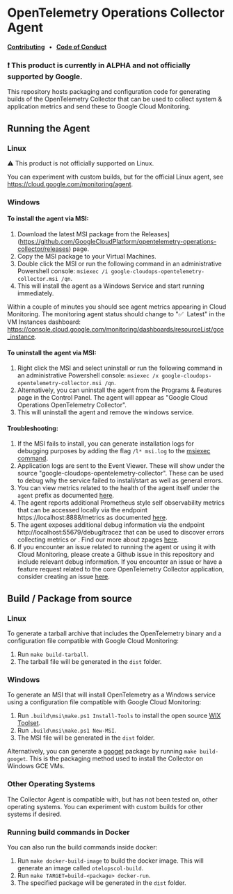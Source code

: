 # OpenTelemetry Operations Collector Agent

<p>
  <strong>
    <a href="docs/contributing.md">Contributing<a/>
    &nbsp;&nbsp;&bull;&nbsp;&nbsp;
    <a href="docs/code-of-conduct.md">Code of Conduct<a/>
  </strong>
</p>


### :exclamation: This product is currently in ALPHA and not officially supported by Google.

This repository hosts packaging and configuration code for generating builds of the OpenTelemetry Collector that can be used to collect system & application metrics and send these to Google Cloud Monitoring.

## Running the Agent

### Linux

:warning: This product is not officially supported on Linux.

You can experiment with custom builds, but for the official Linux agent, see https://cloud.google.com/monitoring/agent.

### Windows

#### To install the agent via MSI:

1. Download the latest MSI package from the Releases](https://github.com/GoogleCloudPlatform/opentelemetry-operations-collector/releases) page.
2. Copy the MSI package to your Virtual Machines.
3. Double click the MSI or run the following command in an administrative Powershell console: `msiexec /i google-cloudops-opentelemetry-collector.msi /qn`.
4. This will install the agent as a Windows Service and start running immediately.

Within a couple of minutes you should see agent metrics appearing in Cloud Monitoring. The monitoring agent status should change to ":white_check_mark:&nbsp;&nbsp;Latest" in the VM Instances dashboard: https://console.cloud.google.com/monitoring/dashboards/resourceList/gce_instance.

#### To uninstall the agent via MSI:

1. Right click the MSI and select uninstall or run the following command in an administrative Powershell console: `msiexec /x google-cloudops-opentelemetry-collector.msi /qn`.
2. Alternatively, you can uninstall the agent from the Programs & Features page in the Control Panel. The agent will appear as "Google Cloud Operations OpenTelemetry Collector".
2. This will uninstall the agent and remove the windows service.

#### Troubleshooting:

1. If the MSI fails to install, you can generate installation logs for debugging purposes by adding the flag `/l* msi.log` to the [msiexec command](https://docs.microsoft.com/en-us/windows/win32/msi/command-line-options).
2. Application logs are sent to the Event Viewer. These will show under the source "google-cloudops-opentelemetry-collector". These can be used to debug why the service failed to install/start as well as general errors.
3. You can view metrics related to the health of the agent itself under the `agent` prefix as documented [here](https://cloud.google.com/monitoring/api/metrics_agent#agent-agent).
4. The agent reports additional Prometheus style self observability metrics that can be accessed locally via the endpoint https://localhost:8888/metrics as documented [here](https://github.com/open-telemetry/opentelemetry-collector/blob/master/docs/observability.md).
5. The agent exposes additional debug information via the endpoint http://localhost:55679/debug/tracez that can be used to discover errors collecting metrics or . Find our more about zpages [here](https://github.com/open-telemetry/opentelemetry-specification/blob/master/experimental/trace/zpages.md).
6. If you encounter an issue related to running the agent or using it with Cloud Monitoring, please create a Github issue in this repository and include relevant debug information. If you encounter an issue or have a feature request related to the core OpenTelemetry Collector application, consider creating an issue [here](https://github.com/open-telemetry/opentelemetry-collector/issues).

## Build / Package from source

### Linux

To generate a tarball archive that includes the OpenTelemetry binary and a configuration file compatible with Google Cloud Monitoring:

1. Run `make build-tarball`.
2. The tarball file will be generated in the `dist` folder.

### Windows

To generate an MSI that will install OpenTelemetry as a Windows service using a configuration file compatible with Google Cloud Monitoring:

1. Run `.build\msi\make.ps1 Install-Tools` to install the open source [WIX Toolset](https://wixtoolset.org).
2. Run `.build\msi\make.ps1 New-MSI`.
3. The MSI file will be generated in the `dist` folder.

Alternatively, you can generate a [googet](https://github.com/google/googet) package by running `make build-googet`. This is the packaging method used to install the Collector on Windows GCE VMs.

### Other Operating Systems

The Collector Agent is compatible with, but has not been tested on, other operating systems. You can experiment with custom builds for other systems if desired.

### Running build commands in Docker

You can also run the build commands inside docker:

1. Run `make docker-build-image` to build the docker image. This will generate an image called `otelopscol-build`.
2. Run `make TARGET=build-<package> docker-run`.
3. The specified package will be generated in the `dist` folder.


